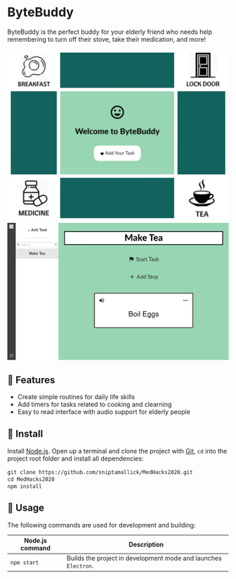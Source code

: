 # ByteBuddy

ByteBuddy is the perfect buddy for your elderly friend who needs help remembering to turn off their stove, take their medication, and more! 


<p align="center">
     <img src="thelanding.png"/>
     <img src="app.png"/>
</p>

## :pushpin: Features

* Create simple routines for daily life skills
* Add timers for tasks related to cooking and clearning
* Easy to read interface with audio support for elderly people

## :scroll: Install

Install [Node.js](https://nodejs.org/en/). Open up a terminal and clone the project with [Git](https://git-scm.com/), `cd` into the project root folder and install all dependencies:

```
git clone https://github.com/sniptamallick/MedHacks2020.git
cd MedHacks2020
npm install
```

## :wrench: Usage

The following commands are used for development and building:

| Node.js command | Description |
|-----------------|-------------|
| `npm start` | Builds the project in development mode and launches `Electron`. |
